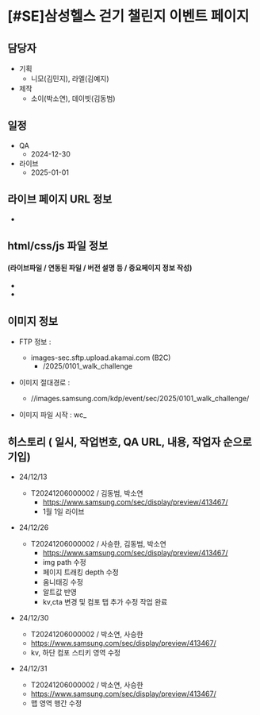 # [#SE]삼성헬스 걷기 챌린지 이벤트 페이지

## 담당자

+ 기획
    - 니모(김민지), 라엘(김예지)
+ 제작
    - 소이(박소연), 데이빗(김동범)



## 일정

+ QA
    - 2024-12-30
+ 라이브
    - 2025-01-01



##  라이브 페이지 URL 정보

+ 



## html/css/js 파일 정보

#### (라이브파일 / 연동된 파일 / 버전 설명 등 / 중요페이지 정보 작성)

- 

- 

  

## 이미지 정보

- FTP 정보 : 
  - images-sec.sftp.upload.akamai.com (B2C)
    - /2025/0101_walk_challenge 
- 이미지 절대경로 :
  - //images.samsung.com/kdp/event/sec/2025/0101_walk_challenge/

- 이미지 파일 시작 : wc_



## 히스토리 ( 일시, 작업번호, QA URL, 내용, 작업자 순으로 기입)
  
  + 24/12/13
    - T20241206000002 / 김동범, 박소연
      - https://www.samsung.com/sec/display/preview/413467/
      - 1월 1일 라이브

  + 24/12/26
    - T20241206000002 / 사승한, 김동범, 박소연
      - https://www.samsung.com/sec/display/preview/413467/
      - img path 수정
      - 페이지 트래킹 depth 수정
      - 옴니태깅 수정
      - 알트값 반영
      - kv,cta 변경 및 컴포 탭 추가 수정 작업 완료
      
  + 24/12/30
    - T20241206000002 / 박소연, 사승한
    - https://www.samsung.com/sec/display/preview/413467/
    - kv, 하단 컴포 스티키 영역 수정
    
  + 24/12/31
    - T20241206000002 / 박소연, 사승한
    - https://www.samsung.com/sec/display/preview/413467/
    - 맵 영역 행간 수정